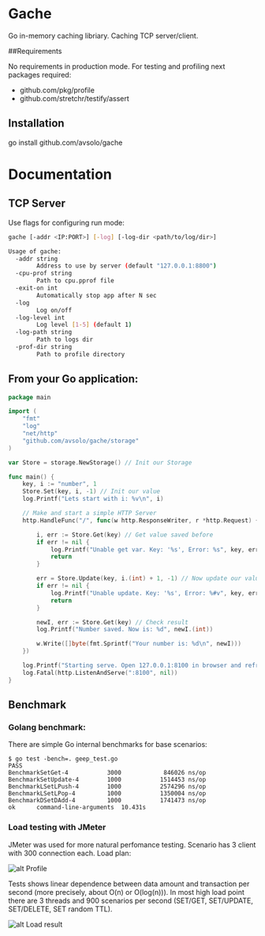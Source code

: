 # Gache

Go in-memory caching libriary. Caching TCP server/client.

##Requirements

No requirements in production mode. For testing and profiling next packages
required:
 - github.com/pkg/profile
 - github.com/stretchr/testify/assert

## Installation

go install github.com/avsolo/gache

# Documentation

## TCP Server

Use flags for configuring run mode:

```bash
gache [-addr <IP:PORT>] [-log] [-log-dir <path/to/log/dir>]

Usage of gache:
  -addr string
        Address to use by server (default "127.0.0.1:8800")
  -cpu-prof string
        Path to cpu.pprof file
  -exit-on int
        Automatically stop app after N sec
  -log
        Log on/off
  -log-level int
        Log level [1-5] (default 1)
  -log-path string
        Path to logs dir
  -prof-dir string
        Path to profile directory

```

## From your Go application:

```go
package main

import (
    "fmt"
    "log"
    "net/http"
    "github.com/avsolo/gache/storage"
)

var Store = storage.NewStorage() // Init our Storage

func main() {
    key, i := "number", 1
    Store.Set(key, i, -1) // Init our value
    log.Printf("Lets start with i: %v\n", i)

    // Make and start a simple HTTP Server
    http.HandleFunc("/", func(w http.ResponseWriter, r *http.Request) {

        i, err := Store.Get(key) // Get value saved before
        if err != nil {
            log.Printf("Unable get var. Key: '%s', Error: %s", key, err.Error())
            return
        }

        err = Store.Update(key, i.(int) + 1, -1) // Now update our value
        if err != nil {
            log.Printf("Unable update. Key: '%s', Error: %#v", key, err.Error())
            return
        }

        newI, err := Store.Get(key) // Check result
        log.Printf("Number saved. Now is: %d", newI.(int))

        w.Write([]byte(fmt.Sprintf("Your number is: %d\n", newI)))
    })

    log.Printf("Starting serve. Open 127.0.0.1:8100 in browser and refresh the page")
    log.Fatal(http.ListenAndServe(":8100", nil))
}
```

## Benchmark

### Golang benchmark:

There are simple Go internal benchmarks for base scenarios:

```
$ go test -bench=. geep_test.go
PASS
BenchmarkSetGet-4           3000            846026 ns/op
BenchmarkSetUpdate-4        1000           1514453 ns/op
BenchmarkLSetLPush-4        1000           2574296 ns/op
BenchmarkLSetLPop-4         1000           1350004 ns/op
BenchmarkDSetDAdd-4         1000           1741473 ns/op
ok      command-line-arguments  10.431s
```

### Load testing with JMeter

JMeter was used for more natural perfomance testing. Scenario has 3 client with 300 connection each. Load plan:

![alt Profile](http://i.imgur.com/uERLOuS.png)

Tests shows linear dependence between data amount and transaction per second (more precisely, about O(n) or O(log(n))). In most high load point there are 3 threads and 900 scenarios per second (SET/GET, SET/UPDATE, SET/DELETE, SET random TTL).

![alt Load result](http://i.imgur.com/MQ86OBS.png)
